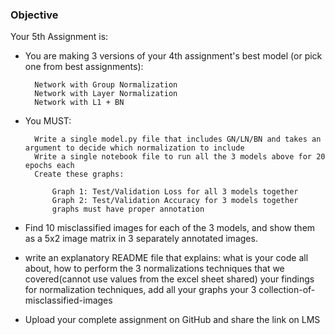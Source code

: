 ### Objective 
Your 5th Assignment is:
- You are making 3 versions of your 4th assignment's best model (or pick one from best assignments):

        Network with Group Normalization
        Network with Layer Normalization
        Network with L1 + BN
- You MUST:

        Write a single model.py file that includes GN/LN/BN and takes an argument to decide which normalization to include
        Write a single notebook file to run all the 3 models above for 20 epochs each
        Create these graphs:
        
            Graph 1: Test/Validation Loss for all 3 models together
            Graph 2: Test/Validation Accuracy for 3 models together
            graphs must have proper annotation
- Find 10 misclassified images for each of the 3 models, and show them as a 5x2 image matrix in 3 separately annotated images. 
- write an explanatory README file that explains:
            what is your code all about,
            how to perform the 3 normalizations techniques that we covered(cannot use values from the excel sheet shared)
            your findings for normalization techniques,
            add all your graphs
            your 3 collection-of-misclassified-images 
 - Upload your complete assignment on GitHub and share the link on LMS

 


